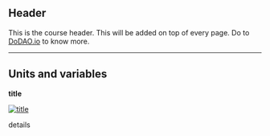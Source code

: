 ## Header
This is the course header. This will be added on top of every page. Do to [DoDAO.io](https://www.dodao.io) to know more.

 ---
 
 ## Units and variables
 
 **title**

[![title](https://img.youtube.com/vi/null/0.jpg)](https://www.youtube.com/watch?v=null)     

details
    
 
